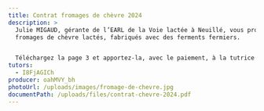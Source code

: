 ```yaml
---
title: Contrat fromages de chèvre 2024
description: >
  Julie MIGAUD, gérante de l’EARL de la Voie lactée à Neuillé, vous propose des
  fromages de chèvre lactés, fabriqués avec des ferments fermiers.


  Téléchargez la page 3 et apportez-la, avec le paiement, à la tutrice sur le lieu de distribution ou envoyez-le lui à son adresse.
tutors:
  - I8FjAGICh
producer: oahMVY_bh
photoUrl: /uploads/images/fromage-de-chevre.jpg
documentPath: /uploads/files/contrat-chevre-2024.pdf
---
```

